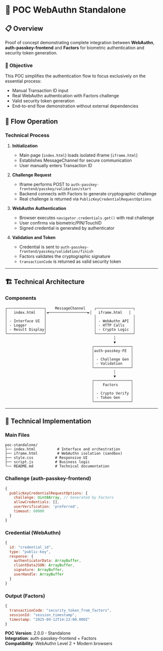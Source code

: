 # 🚀 POC WebAuthn Standalone

## 📋 Overview

Proof of concept demonstrating complete integration between **WebAuthn**, **auth-passkey-frontend** and **Factors** for biometric authentication and security token generation.

### 🎯 Objective

This POC simplifies the authentication flow to focus exclusively on the essential process:

- Manual Transaction ID input
- Real WebAuthn authentication with Factors challenge
- Valid security token generation
- End-to-end flow demonstration without external dependencies

## 🔄 Flow Operation

### **Technical Process**

1. **Initialization**

   - Main page (`index.html`) loads isolated iframe (`iframe.html`)
   - Establishes MessageChannel for secure communication
   - User manually enters Transaction ID

2. **Challenge Request**

   - Iframe performs POST to `auth-passkey-frontend/passkey/validation/start`
   - Backend connects with Factors to generate cryptographic challenge
   - Real challenge is returned via `PublicKeyCredentialRequestOptions`

3. **WebAuthn Authentication**

   - Browser executes `navigator.credentials.get()` with real challenge
   - User confirms via biometric/PIN/TouchID
   - Signed credential is generated by authenticator

4. **Validation and Token**

   - Credential is sent to `auth-passkey-frontend/passkey/validation/finish`
   - Factors validates the cryptographic signature
   - `transactionCode` is returned as valid security token

---

## 🏗️ Technical Architecture

### **Components**

```
┌─────────────────┐    MessageChannel    ┌─────────────────┐
│   index.html    │◄──────────────────►│   iframe.html   │
│                 │                      │                 │
│ - Interface UI  │                      │ - WebAuthn API  │
│ - Logger        │                      │ - HTTP Calls    │
│ - Result Display│                      │ - Crypto Logic  │
└─────────────────┘                      └─────────────────┘
                                                  │
                                                  ▼
                                        ┌─────────────────┐
                                        │auth-passkey-FE  │
                                        │                 │
                                        │ - Challenge Gen │
                                        │ - Validation    │
                                        └─────────────────┘
                                                  │
                                                  ▼
                                        ┌─────────────────┐
                                        │    Factors      │
                                        │                 │
                                        │ - Crypto Verify │
                                        │ - Token Gen     │
                                        └─────────────────┘
```

---

## 📁 Technical Implementation

### **Main Files**

```
poc-standalone/
├── index.html          # Interface and orchestration
├── iframe.html         # WebAuthn isolation (sandbox)
├── style.css          # Responsive UI
├── script.js          # Business logic
└── README.md          # Technical documentation
```

### **Challenge (auth-passkey-frontend)**

```javascript
{
  publicKeyCredentialRequestOptions: {
    challenge: Uint8Array, // Generated by Factors
    allowCredentials: [],
    userVerification: 'preferred',
    timeout: 60000
  }
}
```

### **Credential (WebAuthn)**

```javascript
{
  id: "credential_id",
  type: "public-key",
  response: {
    authenticatorData: ArrayBuffer,
    clientDataJSON: ArrayBuffer,
    signature: ArrayBuffer,
    userHandle: ArrayBuffer
  }
}
```

### **Output (Factors)**

```javascript
{
  transactionCode: "security_token_from_factors",
  sessionId: "session_timestamp",
  timestamp: "2025-09-12T14:22:00.000Z"
}
```

**POC Version**: 2.0.0 - Standalone  
**Integration**: auth-passkey-frontend + Factors  
**Compatibility**: WebAuthn Level 2 + Modern browsers
